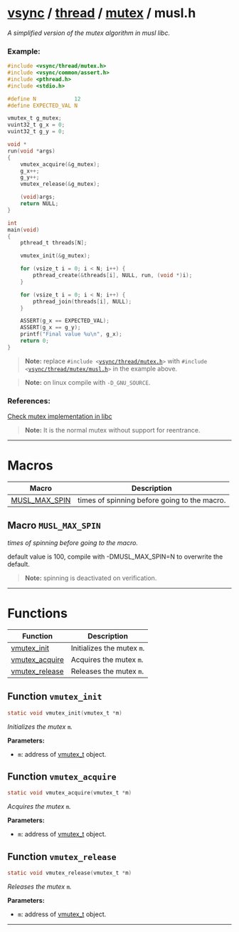 #  [vsync](../../README.md) / [thread](../README.md) / [mutex](README.md) / musl.h
_A simplified version of the mutex algorithm in musl libc._ 


### Example:



```c
#include <vsync/thread/mutex.h>
#include <vsync/common/assert.h>
#include <pthread.h>
#include <stdio.h>

#define N            12
#define EXPECTED_VAL N

vmutex_t g_mutex;
vuint32_t g_x = 0;
vuint32_t g_y = 0;

void *
run(void *args)
{
    vmutex_acquire(&g_mutex);
    g_x++;
    g_y++;
    vmutex_release(&g_mutex);

    (void)args;
    return NULL;
}

int
main(void)
{
    pthread_t threads[N];

    vmutex_init(&g_mutex);

    for (vsize_t i = 0; i < N; i++) {
        pthread_create(&threads[i], NULL, run, (void *)i);
    }

    for (vsize_t i = 0; i < N; i++) {
        pthread_join(threads[i], NULL);
    }

    ASSERT(g_x == EXPECTED_VAL);
    ASSERT(g_x == g_y);
    printf("Final value %u\n", g_x);
    return 0;
}
```



> **Note:** replace `#include <`[`vsync/thread/mutex.h`](../mutex.h.md)`>` with `#include <`[`vsync/thread/mutex/musl.h`](musl.h.md)`>` in the example above.

> **Note:** on linux compile with `-D_GNU_SOURCE`.


### References:
 [Check mutex implementation in libc](http://musl.libc.org)

> **Note:** It is the normal mutex without support for reentrance. 

---
# Macros 

| Macro | Description |
|---|---|
| [MUSL_MAX_SPIN](musl.h.md#macro-musl_max_spin) | times of spinning before going to the macro.  |

##  Macro `MUSL_MAX_SPIN`

 
_times of spinning before going to the macro._ 


default value is 100, compile with -DMUSL_MAX_SPIN=N to overwrite the default.

> **Note:** spinning is deactivated on verification. 


---
# Functions 

| Function | Description |
|---|---|
| [vmutex_init](musl.h.md#function-vmutex_init) | Initializes the mutex `m`.  |
| [vmutex_acquire](musl.h.md#function-vmutex_acquire) | Acquires the mutex `m`.  |
| [vmutex_release](musl.h.md#function-vmutex_release) | Releases the mutex `m`.  |

##  Function `vmutex_init`

```c
static void vmutex_init(vmutex_t *m)
``` 
_Initializes the mutex_ `m`_._ 




**Parameters:**

- `m`: address of [vmutex_t](structvmutex__t) object. 




##  Function `vmutex_acquire`

```c
static void vmutex_acquire(vmutex_t *m)
``` 
_Acquires the mutex_ `m`_._ 




**Parameters:**

- `m`: address of [vmutex_t](structvmutex__t) object. 




##  Function `vmutex_release`

```c
static void vmutex_release(vmutex_t *m)
``` 
_Releases the mutex_ `m`_._ 




**Parameters:**

- `m`: address of [vmutex_t](structvmutex__t) object. 





---
